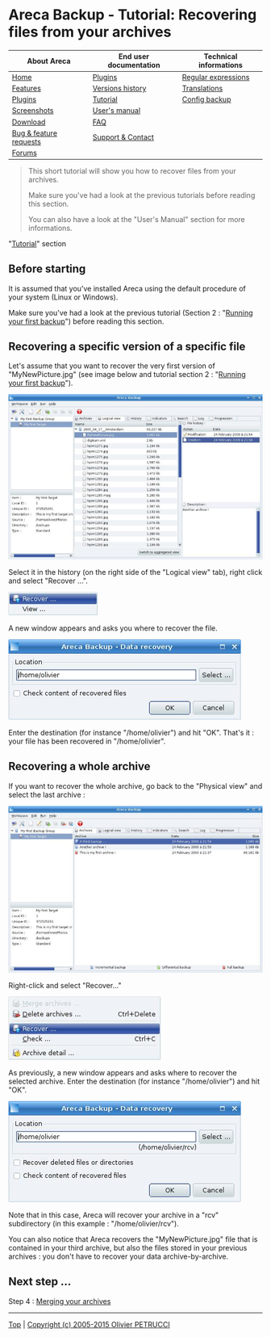 # Areca Backup - Tutorial: Recovering files from your archives

| About Areca                   | End user documentation            | Technical informations                        |
|-------------------------------|-----------------------------------|-----------------------------------------------|
| [Home](README.md)             | [Plugins](plugin_list.md)         | [Regular expressions](regex.md)               |
| [Features](features.md)       | [Versions history](history.md)    | [Translations](documentation.md#translations) |
| [Plugins](plugin_list.md)     | [Tutorial](tutorial.md)           | [Config backup](config_backup.md)             |
| [Screenshots](screenshots.md) | [User's manual](documentation.md) |                                               |
| [Download]                    | [FAQ](faq.md)                     |                                               |
| [Bug & feature requests]      | [Support & Contact](support.md)   |                                               |
| [Forums]                      |                                   |                                               |

[Download]: https://sourceforge.net/projects/areca/files/areca-stable/
[Bug & feature requests]: https://sourceforge.net/p/areca/_list/tickets?source=navbar
[Forums]: https://sourceforge.net/projects/areca/forums


> This short tutorial will show you how to recover files from your archives.
>
> Make sure you've had a look at the previous tutorials before reading this section.
>
> You can also have a look at the "User's Manual" section for more informations.


"[Tutorial](tutorial.md)" section


## Before starting

It is assumed that you've installed Areca using the default procedure of your system (Linux or Windows).

Make sure you've had a look at the previous tutorial (Section 2 : "[Running your first backup](tutorial2.md)") before reading this section.


## Recovering a specific version of a specific file

Let's assume that you want to recover the very first version of "MyNewPicture.jpg" (see image below and tutorial section 2 : "[Running your first backup](tutorial2.md)").

![](./images/logical.jpg)

Select it in the history (on the right side of the "Logical view" tab), right click and select "Recover ...".

![](./images/recover.jpg)

A new window appears and asks you where to recover the file.

![](./images/recover2.jpg)

Enter the destination (for instance "/home/olivier") and hit "OK".
That's it : your file has been recovered in "/home/olivier".


## Recovering a whole archive

If you want to recover the whole archive, go back to the "Physical view" and select the last archive :

![](./images/physical3.jpg)

Right-click and select "Recover..."

![](./images/recover3.jpg)

As previously, a new window appears and asks where to recover the selected archive. Enter the destination (for instance "/home/olivier") and hit "OK".

![](./images/recover4.jpg)

Note that in this case, Areca will recover your archive in a "rcv" subdirectory (in this example : "/home/olivier/rcv").

You can also notice that Areca recovers the "MyNewPicture.jpg" file that is contained in your third archive, but also the files stored in your previous archives : you don't have to recover your data archive-by-archive.


## Next step ...

Step 4 : [Merging your archives](tutorial4.md)


---

[Top] | [Copyright (c) 2005-2015 Olivier PETRUCCI]

[Top]: #areca-backup---tutorial-recovering-files-from-your-archives "Go to top of the document"
[Copyright (c) 2005-2015 Olivier PETRUCCI]: https://areca-backup.org/tutorial3.php "Visit the original resource"